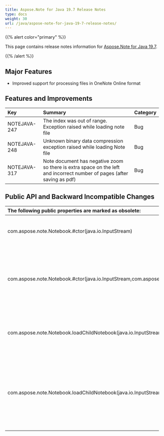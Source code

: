 ```yaml
---
title: Aspose.Note for Java 19.7 Release Notes
type: docs
weight: 30
url: /java/aspose-note-for-java-19-7-release-notes/
---
```


{{% alert color="primary" %}} 

This page contains release notes information for [Aspose.Note for Java 19.7](https://downloads.aspose.com/note/java/new-releases/aspose.note-for-java-19.7/).

{{% /alert %}} 
## **Major Features**
- Improved support for processing files in OneNote Online format
## **Features and Improvements**

|**Key**|**Summary**|**Category**|
| :- | :- | :- |
|NOTEJAVA-247|The index was out of range. Exception raised while loading note file|Bug|
|NOTEJAVA-248|Unknown binary data compression exception raised while loading Note file|Bug|
|NOTEJAVA-317|Note document has negative zoom so there is extra space on the left and incorrect number of pages (after saving as pdf)|Bug|

## **Public API and Backward Incompatible Changes**

|**The following public properties are marked as obsolete:**|**Description**|
| :- | :- |
|com.aspose.note.Notebook.#ctor(java.io.InputStream)|Initializes a new instance of Notebook class.|
|com.aspose.note.Notebook.#ctor(java.io.InputStream,com.aspose.note.NotebookLoadOptions)|Initializes a new instance of Notebook class. Allows to specify additional load options.|
|com.aspose.note.Notebook.loadChildNotebook(java.io.InputStream)|Adds a child notebook node. Opens an existing OneNote notebook from a file.|
|com.aspose.note.Notebook.loadChildNotebook(java.io.InputStream,com.aspose.note.NotebookLoadOptions)|Adds a child notebook node. Opens an existing OneNote notebook from a file. Allows to specify additional load options.|



